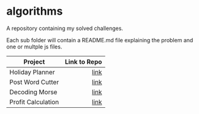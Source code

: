 # algorithms

A repository containing my solved challenges.

Each sub folder will contain a README.md file explaining the problem and one or multple js files.

| Project          |                                                              Link to Repo |
| ---------------- | ------------------------------------------------------------------------: |
| Holiday Planner  |     [link](https://github.com/simo54/algorithms/tree/main/HolidayPlanner) |
| Post Word Cutter |     [link](https://github.com/simo54/algorithms/tree/main/PostWordCutter) |
| Decoding Morse   | [link](https://github.com/simo54/algorithms/tree/main/FromEnglishToMorse) |
| Profit Calculation   | [link](https://github.com/simo54/algorithms/tree/main/CalculateTheProfit) |
